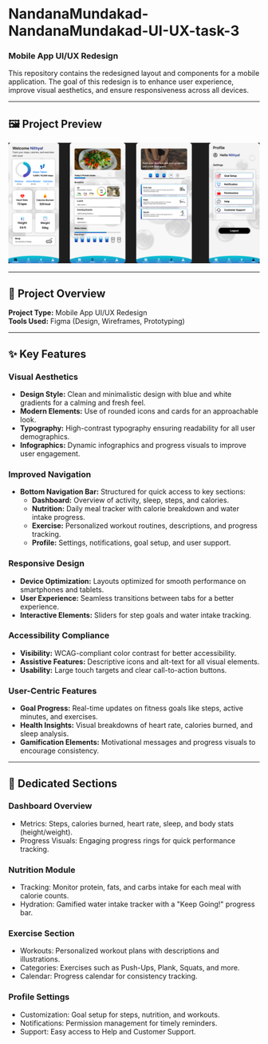 # NandanaMundakad-NandanaMundakad-UI-UX-task-3
### Mobile App UI/UX Redesign

This repository contains the redesigned layout and components for a mobile application. The goal of this redesign is to enhance user experience, improve visual aesthetics, and ensure responsiveness across all devices.

---

## 🖼 Project Preview

![FITNESS TRACKER APP DESIGN ](./task3.png)

---

## 🔧 Project Overview

**Project Type:** Mobile App UI/UX Redesign  
**Tools Used:** Figma (Design, Wireframes, Prototyping)  

---

## ✨ Key Features

### Visual Aesthetics
- **Design Style:** Clean and minimalistic design with blue and white gradients for a calming and fresh feel.
- **Modern Elements:** Use of rounded icons and cards for an approachable look.
- **Typography:** High-contrast typography ensuring readability for all user demographics.
- **Infographics:** Dynamic infographics and progress visuals to improve user engagement.

### Improved Navigation
- **Bottom Navigation Bar:** Structured for quick access to key sections:
  - **Dashboard:** Overview of activity, sleep, steps, and calories.
  - **Nutrition:** Daily meal tracker with calorie breakdown and water intake progress.
  - **Exercise:** Personalized workout routines, descriptions, and progress tracking.
  - **Profile:** Settings, notifications, goal setup, and user support.

### Responsive Design
- **Device Optimization:** Layouts optimized for smooth performance on smartphones and tablets.
- **User Experience:** Seamless transitions between tabs for a better experience.
- **Interactive Elements:** Sliders for step goals and water intake tracking.

### Accessibility Compliance
- **Visibility:** WCAG-compliant color contrast for better accessibility.
- **Assistive Features:** Descriptive icons and alt-text for all visual elements.
- **Usability:** Large touch targets and clear call-to-action buttons.

### User-Centric Features
- **Goal Progress:** Real-time updates on fitness goals like steps, active minutes, and exercises.
- **Health Insights:** Visual breakdowns of heart rate, calories burned, and sleep analysis.
- **Gamification Elements:** Motivational messages and progress visuals to encourage consistency.

---

## 📂 Dedicated Sections

### Dashboard Overview
- Metrics: Steps, calories burned, heart rate, sleep, and body stats (height/weight).
- Progress Visuals: Engaging progress rings for quick performance tracking.

### Nutrition Module
- Tracking: Monitor protein, fats, and carbs intake for each meal with calorie counts.
- Hydration: Gamified water intake tracker with a "Keep Going!" progress bar.

### Exercise Section
- Workouts: Personalized workout plans with descriptions and illustrations.
- Categories: Exercises such as Push-Ups, Plank, Squats, and more.
- Calendar: Progress calendar for consistency tracking.

### Profile Settings
- Customization: Goal setup for steps, nutrition, and workouts.
- Notifications: Permission management for timely reminders.
- Support: Easy access to Help and Customer Support.
